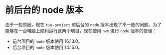 # 前后台的 node 版本
由于一些原因，现在 `tie-project` 前后台的 `node` 版本出现了不一致的问题。为了能够在一台电脑上顺利运行这两个项目，现在使用 `nvm` 进行 `node` 版本的管理：
* 前台项目的 `node` 版本使用 16.13.0。
* 后台项目的 `node` 版本使用 14.15.0。